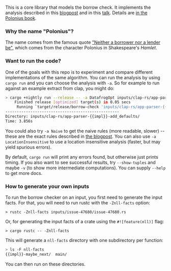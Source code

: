 This is a core library that models the borrow check. It implements the analysis
described in this [blogpost][post] and in this [talk]. Details are [in the Polonius book][book].

[post]: http://smallcultfollowing.com/babysteps/blog/2018/04/27/an-alias-based-formulation-of-the-borrow-checker/
[talk]: https://youtu.be/_agDeiWek8w
[book]: https://rust-lang.github.io/polonius/

### Why the name "Polonius"?

The name comes from the famous quote ["Neither a borrower nor a lender
be"][nblnb], which comes from the character Polonius in Shakespeare's
*Hamlet*.

[nblnb]: https://literarydevices.net/neither-a-borrower-nor-a-lender-be/

### Want to run the code?

One of the goals with this repo is to experiment and compare different
implementations of the same algorithm. You can run the analysis by using `cargo run`
and you can choose the analysis with `-a`. So for example to run against an example
extract from clap, you might do:

```bash
> cargo +nightly run --release -- -a DatafrogOpt inputs/clap-rs/app-parser-{{impl}}-add_defaults/
    Finished release [optimized] target(s) in 0.05 secs
     Running `target/release/borrow-check 'inputs/clap-rs/app-parser-{{impl}}-add_defaults/'`
--------------------------------------------------
Directory: inputs/clap-rs/app-parser-{{impl}}-add_defaults/
Time: 3.856s
```

You could also try `-a Naive` to get the naive rules (more readable,
slower) -- these are the exact rules described in [the
blogpost][post]. You can also use `-a LocationInsensitive` to use a
location insensitive analysis (faster, but may yield spurious errors).

By default, `cargo run` will print any errors found, but otherwise
just prints timing. If you also want to see successful results, try
`--show-tuples` and maybe `-v` (to show more intermediate computations).
You can supply `--help` to get more docs.

### How to generate your own inputs

To run the borrow checker on an input, you first need to generate the
input facts.  For that, you will need to run rustc with the
`-Znll-facts` option:

```
> rustc -Znll-facts inputs/issue-47680/issue-47680.rs
```

Or, for generating the input facts of a crate using the `#![feature(nll)]` flag:

```
> cargo rustc -- -Znll-facts
```

This will generate a `nll-facts` directory with one subdirectory per function:

```bash
> ls -F nll-facts
{{impl}}-maybe_next/  main/
```

You can then run on these directories.
